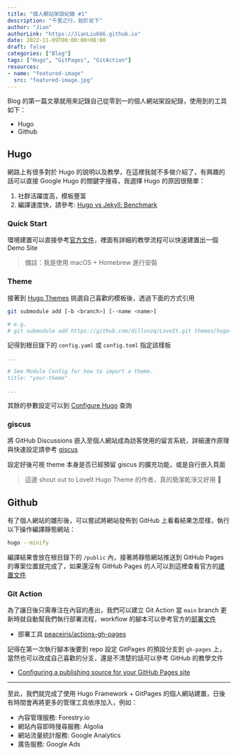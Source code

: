 ```yaml
---
title: "個人網站架設紀錄 #1"
description: "千里之行，始於足下"
author: "Jian"
authorLink: "https://JianLiu666.github.io"
date: 2022-11-09T00:00:00+08:00
draft: false
categories: ["Blog"]
tags: ["Hugo", "GitPages", "GitAction"]
resources:
- name: "featured-image"
  src: "featured-image.jpg"
---
```


<!--more-->

Blog 的第一篇文章就用來記錄自己從零到一的個人網站架設紀錄，使用到的工具如下：

- Hugo
- Github

## Hugo

網路上有很多對於 Hugo 的說明以及教學，在這裡我就不多做介紹了，有興趣的話可以直接 Google Hugo 的關鍵字搜尋，我選擇 Hugo 的原因很簡單：

1. 社群活躍度高，模板豐富
2. 編譯速度快，請參考: [Hugo vs Jekyll: Benchmark](https://forestry.io/blog/hugo-vs-jekyll-benchmark/)

### Quick Start

環境建置可以直接參考[官方文件](https://gohugo.io/getting-started/)，裡面有詳細的教學流程可以快速建置出一個 Demo Site

> 備註：我是使用 macOS + Homebrew 進行安裝

### Theme

接著到 [Hugo Themes](https://themes.gohugo.io/) 挑選自己喜歡的模板後，透過下面的方式引用

```bash
git submodule add [-b <branch>] [--name <name>]

# e.g.
# git submodule add https://github.com/dillonzq/LoveIt.git themes/hugo-theme-loveit
```

記得到根目錄下的 `config.yaml` 或 `config.toml` 指定該樣板

```yaml
...

# See Module Config for how to import a theme.
title: "your-theme"

...
```

其餘的參數設定可以到 [Configure Hugo](https://gohugo.io/getting-started/configuration/#themesdir) 查詢

### giscus

將 GitHub Discussions 嵌入至個人網站成為訪客使用的留言系統，詳細運作原理與快速設定請參考 [giscus](https://giscus.app/zh-TW)  

設定好後可視 theme 本身是否已經預留 giscus 的擴充功能，或是自行嵌入頁面

> 這邊 shout out to LoveIt Hugo Theme 的作者，真的簡潔乾淨又好用 🫡

## Github

有了個人網站的雛形後，可以嘗試將網站發佈到 GitHub 上看看結果怎麼樣，執行以下操作編譯靜態網站：

```bash
hugo --minify
```

編譯結果會放在根目錄下的 `/public` 內，接著將靜態網站推送到 GitHub Pages 的專案位置就完成了，如果還沒有 GitHub Pages 的人可以到這裡查看官方的[建置文件](https://pages.github.com/)

### Git Action

為了讓日後只需專注在內容的產出，我們可以建立 Git Action 當 `main` branch 更新時就自動幫我們執行部署流程，workflow 的腳本可以參考官方的[部署文件](https://gohugo.io/hosting-and-deployment/hosting-on-github/)

- 部署工具 [peaceiris/actions-gh-pages](https://github.com/peaceiris/actions-gh-pages#%EF%B8%8F-first-deployment-with-github_token)

記得在第一次執行腳本後要到 repo 設定 GitPages 的預設分支到 `gh-pages` 上，當然也可以改成自己喜歡的分支，還是不清楚的話可以參考 GitHub 的教學文件
 - [Configuring a publishing source for your GitHub Pages site](https://docs.github.com/en/pages/getting-started-with-github-pages/configuring-a-publishing-source-for-your-github-pages-site)

---

至此，我們就完成了使用 Hugo Framework + GitPages 的個人網站建置，日後有時間會再將更多的管理工具依序加入，例如：

- 內容管理服務: Forestry.io
- 網站內容即時搜尋服務: Algolia
- 網站流量統計服務: Google Analytics
- 廣告服務: Google Ads